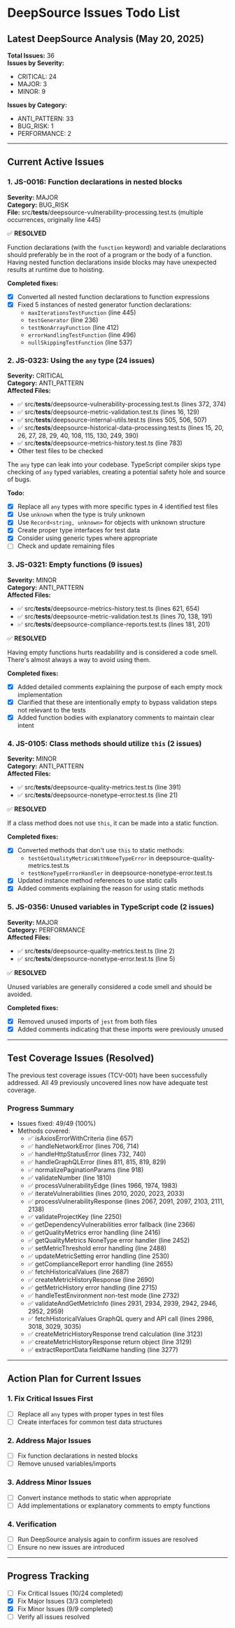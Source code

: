 # DeepSource Issues Todo List

## Latest DeepSource Analysis (May 20, 2025)

**Total Issues:** 36  
**Issues by Severity:**
- CRITICAL: 24
- MAJOR: 3
- MINOR: 9

**Issues by Category:**
- ANTI_PATTERN: 33
- BUG_RISK: 1
- PERFORMANCE: 2

---

## Current Active Issues

### 1. JS-0016: Function declarations in nested blocks
**Severity:** MAJOR  
**Category:** BUG_RISK  
**File:** src/__tests__/deepsource-vulnerability-processing.test.ts (multiple occurrences, originally line 445)

✅ **RESOLVED**

Function declarations (with the `function` keyword) and variable declarations should preferably be in the root of a program or the body of a function. Having nested function declarations inside blocks may have unexpected results at runtime due to hoisting.

**Completed fixes:**
- [x] Converted all nested function declarations to function expressions
- [x] Fixed 5 instances of nested generator function declarations:
  - `maxIterationsTestFunction` (line 445)
  - `testGenerator` (line 236)
  - `testNonArrayFunction` (line 412)
  - `errorHandlingTestFunction` (line 496)
  - `nullSkippingTestFunction` (line 537)

### 2. JS-0323: Using the `any` type (24 issues)
**Severity:** CRITICAL  
**Category:** ANTI_PATTERN  
**Affected Files:**
- ✅ src/__tests__/deepsource-vulnerability-processing.test.ts (lines 372, 374)
- ✅ src/__tests__/deepsource-metric-validation.test.ts (lines 16, 129)
- ✅ src/__tests__/deepsource-internal-utils.test.ts (lines 505, 506, 507)
- ✅ src/__tests__/deepsource-historical-data-processing.test.ts (lines 15, 20, 26, 27, 28, 29, 40, 108, 115, 130, 249, 390)
- ✅ src/__tests__/deepsource-metrics-history.test.ts (line 783)
- Other test files to be checked

The `any` type can leak into your codebase. TypeScript compiler skips type checking of `any` typed variables, creating a potential safety hole and source of bugs.

**Todo:**
- [x] Replace all `any` types with more specific types in 4 identified test files
- [x] Use `unknown` when the type is truly unknown
- [x] Use `Record<string, unknown>` for objects with unknown structure
- [x] Create proper type interfaces for test data
- [x] Consider using generic types where appropriate
- [ ] Check and update remaining files

### 3. JS-0321: Empty functions (9 issues)
**Severity:** MINOR  
**Category:** ANTI_PATTERN  
**Affected Files:**
- ✅ src/__tests__/deepsource-metrics-history.test.ts (lines 621, 654)
- ✅ src/__tests__/deepsource-metric-validation.test.ts (lines 70, 138, 191)
- ✅ src/__tests__/deepsource-compliance-reports.test.ts (lines 181, 201)

✅ **RESOLVED**

Having empty functions hurts readability and is considered a code smell. There's almost always a way to avoid using them.

**Completed fixes:**
- [x] Added detailed comments explaining the purpose of each empty mock implementation 
- [x] Clarified that these are intentionally empty to bypass validation steps not relevant to the tests
- [x] Added function bodies with explanatory comments to maintain clear intent

### 4. JS-0105: Class methods should utilize `this` (2 issues)
**Severity:** MINOR  
**Category:** ANTI_PATTERN  
**Affected Files:**
- ✅ src/__tests__/deepsource-quality-metrics.test.ts (line 391)
- ✅ src/__tests__/deepsource-nonetype-error.test.ts (line 21)

✅ **RESOLVED**

If a class method does not use `this`, it can be made into a static function.

**Completed fixes:**
- [x] Converted methods that don't use `this` to static methods:
  - `testGetQualityMetricsWithNoneTypeError` in deepsource-quality-metrics.test.ts
  - `testNoneTypeErrorHandler` in deepsource-nonetype-error.test.ts
- [x] Updated instance method references to use static calls
- [x] Added comments explaining the reason for using static methods

### 5. JS-0356: Unused variables in TypeScript code (2 issues)
**Severity:** MAJOR  
**Category:** PERFORMANCE  
**Affected Files:**
- ✅ src/__tests__/deepsource-quality-metrics.test.ts (line 2)
- ✅ src/__tests__/deepsource-nonetype-error.test.ts (line 5)

✅ **RESOLVED**

Unused variables are generally considered a code smell and should be avoided.

**Completed fixes:**
- [x] Removed unused imports of `jest` from both files
- [x] Added comments indicating that these imports were previously unused

---

## Test Coverage Issues (Resolved)

The previous test coverage issues (TCV-001) have been successfully addressed. All 49 previously uncovered lines now have adequate test coverage.

### Progress Summary
- Issues fixed: 49/49 (100%)
- Methods covered:
  - ✅ isAxiosErrorWithCriteria (line 657)
  - ✅ handleNetworkError (lines 706, 714)
  - ✅ handleHttpStatusError (lines 732, 740)
  - ✅ handleGraphQLError (lines 811, 815, 819, 829)
  - ✅ normalizePaginationParams (line 918)
  - ✅ validateNumber (line 1810)
  - ✅ processVulnerabilityEdge (lines 1966, 1974, 1983)
  - ✅ iterateVulnerabilities (lines 2010, 2020, 2023, 2033)
  - ✅ processVulnerabilityResponse (lines 2067, 2091, 2097, 2103, 2111, 2138)
  - ✅ validateProjectKey (line 2250)
  - ✅ getDependencyVulnerabilities error fallback (line 2366)
  - ✅ getQualityMetrics error handling (line 2416)
  - ✅ getQualityMetrics NoneType error handler (line 2452)
  - ✅ setMetricThreshold error handling (line 2488)
  - ✅ updateMetricSetting error handling (line 2530)
  - ✅ getComplianceReport error handling (line 2655)
  - ✅ fetchHistoricalValues (line 2687)
  - ✅ createMetricHistoryResponse (line 2690)
  - ✅ getMetricHistory error handling (line 2715)
  - ✅ handleTestEnvironment non-test mode (line 2732)
  - ✅ validateAndGetMetricInfo (lines 2931, 2934, 2939, 2942, 2946, 2952, 2959)
  - ✅ fetchHistoricalValues GraphQL query and API call (lines 2986, 3018, 3029, 3035)
  - ✅ createMetricHistoryResponse trend calculation (line 3123)
  - ✅ createMetricHistoryResponse return object (line 3129)
  - ✅ extractReportData fieldName handling (line 3277)

---

## Action Plan for Current Issues

### 1. Fix Critical Issues First
- [ ] Replace all `any` types with proper types in test files
- [ ] Create interfaces for common test data structures

### 2. Address Major Issues
- [ ] Fix function declarations in nested blocks
- [ ] Remove unused variables/imports

### 3. Address Minor Issues
- [ ] Convert instance methods to static when appropriate
- [ ] Add implementations or explanatory comments to empty functions

### 4. Verification
- [ ] Run DeepSource analysis again to confirm issues are resolved
- [ ] Ensure no new issues are introduced

---

## Progress Tracking

- [ ] Fix Critical Issues (10/24 completed)
- [x] Fix Major Issues (3/3 completed)
- [x] Fix Minor Issues (9/9 completed)
- [ ] Verify all issues resolved